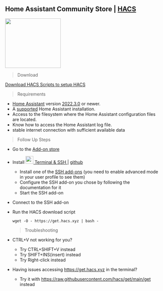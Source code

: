 ## Home Assistant Community Store | <a href="https://hacs.xyz/">HACS</a>
<img src="https://assets.hacs.xyz/logo.svg" width="180px" height="160px"/>

> Download 

  <a href="https://github.com/hacs/get">Download HACS Scripts to setup HACS</a>

> Requirements

  * <a href="https://www.home-assistant.io/">Home Assistant</a> version <a href="https://my.home-assistant.io/redirect/info">2022.3.0</a> or newer.
  * A <a href="https://github.com/home-assistant/architecture/blob/master/adr/0012-define-supported-installation-method.md">supported</a> Home Assistant installation.
  * Access to the filesystem where the Home Assistant configuration files are located.
  * Know how to access the Home Assistant log file.
  * stable internet connection with sufficient available data

> Follow Up Steps

  * Go to the <a href="https://my.home-assistant.io/redirect/supervisor_store/">Add-on store</a>
  * Install <a href="http://homeassistant.local:8123/hassio/addon/core_ssh/info"><img src="https://github.com/home-assistant/addons/blob/master/ssh/icon.png" width="25px" height="25px"/> Terminal & SSH </a> | <a href="https://github.com/home-assistant/hassio-addons/tree/master/ssh">github</a>
    * Install one of the <a href="">SSH add-ons</a> (you need to enable advanced mode in your user profile to see them) 
    * Configure the SSH add-on you chose by following the documentation for it
    * Start the SSH add-on
  * Connect to the SSH add-on
  * Run the HACS download script

  
        wget -O - https://get.hacs.xyz | bash -

       
    > Troubleshooting

  * CTRL+V not working for you?
    * Try CTRL+SHIFT+V instead
    * Try SHIFT+INS(insert) instead
    * Try Right-click instead
  * Having issues accessing https://get.hacs.xyz in the terminal?
    * Try it with https://raw.githubusercontent.com/hacs/get/main/get instead
